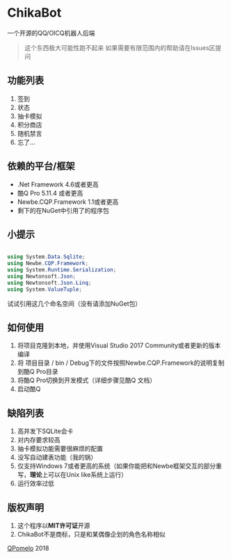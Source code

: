 ChikaBot
========

一个开源的QQ/OICQ机器人后端

>这个东西极大可能性跑不起来
>如果需要有限范围内的帮助请在Issues区提问

## 功能列表
1. 签到
2. 状态
3. 抽卡模拟
4. 积分商店
5. 随机禁言
6. 忘了...

## 依赖的平台/框架
 + .Net Framework 4.6或者更高
 + 酷Q Pro 5.11.4 或者更高
 + Newbe.CQP.Framework 1.1或者更高
 + 剩下的在NuGet中引用了的程序包

## 小提示
```csharp

using System.Data.Sqlite;
using Newbe.CQP.Framework;
using System.Runtime.Serialization;
using Newtonsoft.Json;
using Newtonsoft.Json.Linq;
using System.ValueTuple;

```
试试引用这几个命名空间（没有请添加NuGet包）

## 如何使用
1. 将项目克隆到本地，并使用Visual Studio 2017 Community或者更新的版本编译
2. 将 项目目录 / bin / Debug下的文件按照Newbe.CQP.Framework的说明复制到酷Q Pro目录
3. 将酷Q Pro切换到开发模式（详细步骤见酷Q 文档）
4. 启动酷Q

## 缺陷列表
1. 高并发下SQLite会卡
2. 对内存要求较高
3. 抽卡模拟功能需要很麻烦的配置
4. 没写自动建表功能（我的锅）
5. 仅支持Windows 7或者更高的系统（如果你能把和Newbe框架交互的部分重写，**理论**上可以在Unix like系统上运行）
6. 运行效率过低

## 版权声明
1. 这个程序以**MIT许可证**开源
2. ChikaBot不是商标，只是和某偶像企划的角色名称相似

[QPomelo](https://llquery.cn) 2018
